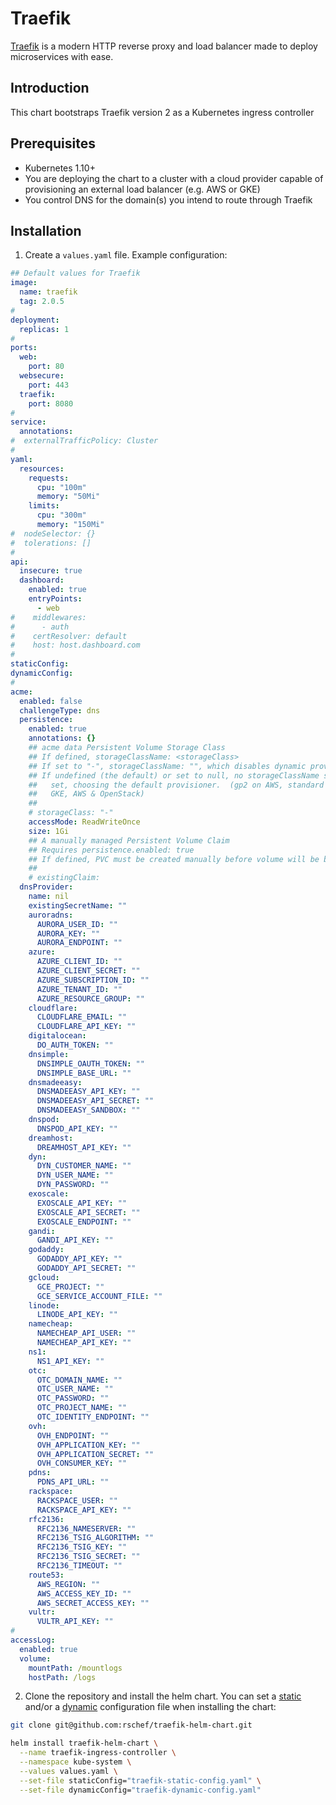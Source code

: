 # Traefik

[Traefik](https://traefik.io/) is a modern HTTP reverse proxy and load balancer made to deploy
microservices with ease.

## Introduction

This chart bootstraps Traefik version 2 as a Kubernetes ingress controller

## Prerequisites

- Kubernetes 1.10+
- You are deploying the chart to a cluster with a cloud provider capable of provisioning an
external load balancer (e.g. AWS or GKE)
- You control DNS for the domain(s) you intend to route through Traefik

## Installation

1. Create a `values.yaml` file. Example configuration:

```yaml
## Default values for Traefik
image:
  name: traefik
  tag: 2.0.5
#
deployment:
  replicas: 1
#
ports:
  web:
    port: 80
  websecure:
    port: 443
  traefik:
    port: 8080
#
service:
  annotations:
#  externalTrafficPolicy: Cluster
#
yaml:
  resources:
    requests:
      cpu: "100m"
      memory: "50Mi"
    limits:
      cpu: "300m"
      memory: "150Mi"
#  nodeSelector: {}
#  tolerations: []
#
api:
  insecure: true
  dashboard:
    enabled: true
    entryPoints:
      - web
#    middlewares:
#      - auth
#    certResolver: default
#    host: host.dashboard.com
#
staticConfig:
dynamicConfig:
#
acme:
  enabled: false
  challengeType: dns
  persistence:
    enabled: true
    annotations: {}
    ## acme data Persistent Volume Storage Class
    ## If defined, storageClassName: <storageClass>
    ## If set to "-", storageClassName: "", which disables dynamic provisioning
    ## If undefined (the default) or set to null, no storageClassName spec is
    ##   set, choosing the default provisioner.  (gp2 on AWS, standard on
    ##   GKE, AWS & OpenStack)
    ##
    # storageClass: "-"
    accessMode: ReadWriteOnce
    size: 1Gi
    ## A manually managed Persistent Volume Claim
    ## Requires persistence.enabled: true
    ## If defined, PVC must be created manually before volume will be bound
    ##
    # existingClaim:
  dnsProvider:
    name: nil
    existingSecretName: ""
    auroradns:
      AURORA_USER_ID: ""
      AURORA_KEY: ""
      AURORA_ENDPOINT: ""
    azure:
      AZURE_CLIENT_ID: ""
      AZURE_CLIENT_SECRET: ""
      AZURE_SUBSCRIPTION_ID: ""
      AZURE_TENANT_ID: ""
      AZURE_RESOURCE_GROUP: ""
    cloudflare:
      CLOUDFLARE_EMAIL: ""
      CLOUDFLARE_API_KEY: ""
    digitalocean:
      DO_AUTH_TOKEN: ""
    dnsimple:
      DNSIMPLE_OAUTH_TOKEN: ""
      DNSIMPLE_BASE_URL: ""
    dnsmadeeasy:
      DNSMADEEASY_API_KEY: ""
      DNSMADEEASY_API_SECRET: ""
      DNSMADEEASY_SANDBOX: ""
    dnspod:
      DNSPOD_API_KEY: ""
    dreamhost:
      DREAMHOST_API_KEY: ""
    dyn:
      DYN_CUSTOMER_NAME: ""
      DYN_USER_NAME: ""
      DYN_PASSWORD: ""
    exoscale:
      EXOSCALE_API_KEY: ""
      EXOSCALE_API_SECRET: ""
      EXOSCALE_ENDPOINT: ""
    gandi:
      GANDI_API_KEY: ""
    godaddy:
      GODADDY_API_KEY: ""
      GODADDY_API_SECRET: ""
    gcloud:
      GCE_PROJECT: ""
      GCE_SERVICE_ACCOUNT_FILE: ""
    linode:
      LINODE_API_KEY: ""
    namecheap:
      NAMECHEAP_API_USER: ""
      NAMECHEAP_API_KEY: ""
    ns1:
      NS1_API_KEY: ""
    otc:
      OTC_DOMAIN_NAME: ""
      OTC_USER_NAME: ""
      OTC_PASSWORD: ""
      OTC_PROJECT_NAME: ""
      OTC_IDENTITY_ENDPOINT: ""
    ovh:
      OVH_ENDPOINT: ""
      OVH_APPLICATION_KEY: ""
      OVH_APPLICATION_SECRET: ""
      OVH_CONSUMER_KEY: ""
    pdns:
      PDNS_API_URL: ""
    rackspace:
      RACKSPACE_USER: ""
      RACKSPACE_API_KEY: ""
    rfc2136:
      RFC2136_NAMESERVER: ""
      RFC2136_TSIG_ALGORITHM: ""
      RFC2136_TSIG_KEY: ""
      RFC2136_TSIG_SECRET: ""
      RFC2136_TIMEOUT: ""
    route53:
      AWS_REGION: ""
      AWS_ACCESS_KEY_ID: ""
      AWS_SECRET_ACCESS_KEY: ""
    vultr:
      VULTR_API_KEY: ""
#
accessLog:
  enabled: true
  volume:
    mountPath: /mountlogs
    hostPath: /logs

```

2. Clone the repository and install the helm chart. You can set a [static](https://docs.traefik.io/reference/static-configuration/file/) and/or a [dynamic](https://docs.traefik.io/reference/dynamic-configuration/file/) configuration file when installing the chart:

```bash
git clone git@github.com:rschef/traefik-helm-chart.git

helm install traefik-helm-chart \
  --name traefik-ingress-controller \
  --namespace kube-system \
  --values values.yaml \
  --set-file staticConfig="traefik-static-config.yaml" \
  --set-file dynamicConfig="traefik-dynamic-config.yaml"
```

